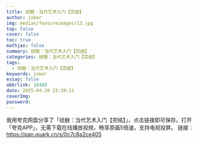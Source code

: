 ```yaml
---
title: 祛魅：当代艺术入门【完结】
author: joker
img: medias/featureimages/13.jpg
top: false
cover: false
toc: true
mathjax: false
summary: 祛魅：当代艺术入门【完结】
categories: 祛魅：当代艺术入门【完结】
tags:
  - 祛魅：当代艺术入门【完结】
keywords: joker
essay: false
abbrlink: 18488
date: 2025-04-20 23:39:11
coverImg:
password:
---
```


我用夸克网盘分享了「祛魅：当代艺术入门【完结】」，点击链接即可保存。打开「夸克APP」，无需下载在线播放视频，畅享原画5倍速，支持电视投屏。
链接：https://pan.quark.cn/s/0c7c8a2ce405
